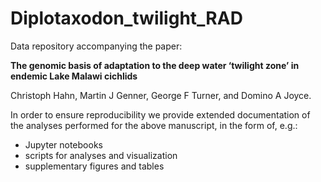 # Diplotaxodon_twilight_RAD

Data repository accompanying the paper:

__The genomic basis of adaptation to the deep water ‘twilight zone’ in endemic Lake Malawi cichlids__

Christoph Hahn, Martin J Genner, George F Turner, and Domino A Joyce.

In order to ensure reproducibility we provide extended documentation of the analyses performed for the above manuscript, in the form of, e.g.:
 - Jupyter notebooks
 - scripts for analyses and visualization
 - supplementary figures and tables


